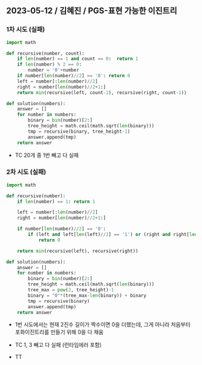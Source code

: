 ## 2023-05-12 / 김혜진 / PGS-표현 가능한 이진트리

### 1차 시도 (실패)

```python
import math

def recursive(number, count):
    if len(number) == 1 and count == 0:  return 1
    if len(number) % 2 == 0:
        number = '0'+number
    if number[len(number)//2] == '0': return 0
    left = number[:len(number)//2]
    right = number[len(number)//2+1:]
    return min(recursive(left, count-1), recursive(right, count-1))

def solution(numbers):
    answer = []
    for number in numbers:
        binary = bin(number)[2:]
        tree_height = math.ceil(math.sqrt(len(binary)))
        tmp = recursive(binary, tree_height-1)
        answer.append(tmp)
    return answer
```

- TC 20개 중 1번 빼고 다 실패

### 2차 시도 (실패)

```python
import math

def recursive(number):
    if len(number) == 1: return 1

    left = number[:len(number)//2]
    right = number[len(number)//2+1:]

    if number[len(number)//2] == '0':
        if (left and left[len(left)//2] == '1') or (right and right[len(right)//2] == '1'):
            return 0

    return min(recursive(left), recursive(right))

def solution(numbers):
    answer = []
    for number in numbers:
        binary = bin(number)[2:]
        tree_height = math.ceil(math.sqrt(len(binary)))
        tree_max = pow(2, tree_height)-1
        binary = "0"*(tree_max-len(binary)) + binary
        tmp = recursive(binary)
        answer.append(tmp)
    return answer
```

- 1번 시도에서는 현재 2진수 길이가 짝수이면 0을 더했는데, 그게 아니라 처음부터 포화이진트리를 만들기 위해 0을 다 채움
- TC 1, 3 빼고 다 실패 (런타임에러 포함)

- TT
